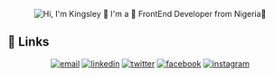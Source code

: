 <p align="center">
  <img src="https://github.com/matyo91/matyo91/raw/main/assets/github.gif" alt="Hi, I'm Kingsley 👋 I'm a 🚀 FrontEnd Developer from Nigeria🚀">
</p>

## :link: Links

<p align="center">
  <a href="mailto:chidiadi.kingsley@gmail.com"><img src="https://img.icons8.com/color/96/000000/gmail.png" alt="email"/></a>
  <a href="https://www.linkedin.com/in/kswitch"><img src="https://img.icons8.com/color/96/000000/linkedin.png" alt="linkedin"/></a>
  <a href="https://twitter.com/k__switch"><img src="https://img.icons8.com/color/96/000000/twitter-squared.png" alt="twitter"/></a>
  <a href="https://www.facebook.com/kswitch"><img src="https://img.icons8.com/color/96/000000/facebook.png" alt="facebook"/></a>
  <a href="https://www.instagram.com/k__switch"><img src="https://img.icons8.com/color/96/000000/instagram-new.png" alt="instagram"/></a>
</p>
